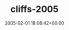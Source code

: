 ---
title:		"cliffs-2005"
type:		"photos"
mediatype:		"upload"
description:		"TBC"
date:		"2005-02-01 18:08:42+00:00"
album:		"experimental"
filename:		"cliffs-2005.md"
series:		""
cl_public_id:		"experimental/cliffs-2005"
cl_version:		1497004501
format:		"tiff"
bytes:		3208700
width:		1920
height:		1440
colours:
- "#DADADA"
- "#6B6B6B"
- "#353535"
- "#757675"
exposure_mode:		"Auto"
program:		"Program AE"
aperture:		"3.2"
focal_length:		"7.8 mm"
iso:		"200"
shutter_speed:		"1/194"
metering:		"Multi-segment"
flash:		"Off, Did not fire"
white_balance:		"Auto"
colour_temp:		"No colour temperature"
has_crop:		"No"
orientation:		"Horizontal (normal)"
camera_model:		"FinePix S602 ZOOM"
lens_info:		"No lens info"
artist:		"No artist info"
x_resolution:		"72"
y_resolution:		"72"
---